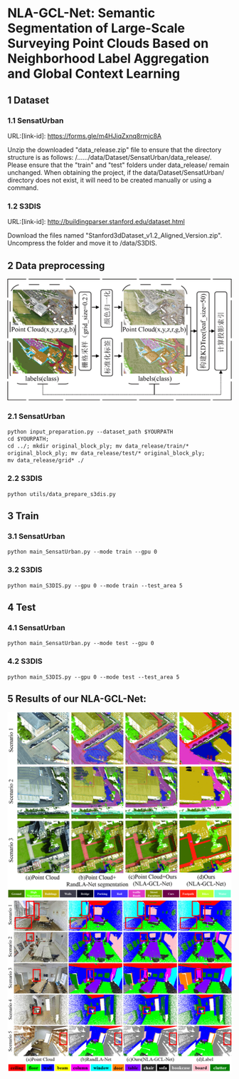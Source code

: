 # NLA-GCL-Net: Semantic Segmentation of Large-Scale Surveying Point Clouds Based on Neighborhood Label Aggregation and Global Context Learning
## 1 Dataset
### 1.1 SensatUrban
URL:[link-id]: https://forms.gle/m4HJiqZxnq8rmjc8A

Unzip the downloaded "data_release.zip" file to ensure that the directory structure is as follows: /....../data/Dataset/SensatUrban/data_release/. Please ensure that the "train" and "test" folders under data_release/ remain unchanged. When obtaining the project, if the data/Dataset/SensatUrban/ directory does not exist, it will need to be created manually or using a command.

### 1.2 S3DIS
URL:[link-id]: http://buildingparser.stanford.edu/dataset.html

Download the files named "Stanford3dDataset_v1.2_Aligned_Version.zip". Uncompress the folder and move it to /data/S3DIS.

## 2 Data preprocessing
![Example Image](https://github.com/WJHjianhua/NLA-GCL-Net/blob/main/Fig/-1.jpg)
### 2.1 SensatUrban
```
python input_preparation.py --dataset_path $YOURPATH
cd $YOURPATH; 
cd ../; mkdir original_block_ply; mv data_release/train/* original_block_ply; mv data_release/test/* original_block_ply;
mv data_release/grid* ./
```

### 2.2 S3DIS
```
python utils/data_prepare_s3dis.py
```

## 3 Train
### 3.1 SensatUrban
```
python main_SensatUrban.py --mode train --gpu 0
```
### 3.2 S3DIS
```
python main_S3DIS.py --gpu 0 --mode train --test_area 5
```
## 4 Test
### 4.1 SensatUrban
```
python main_SensatUrban.py --mode test --gpu 0
```
### 4.2 S3DIS
```
python main_S3DIS.py --gpu 0 --mode test --test_area 5
```
## 5 Results of our NLA-GCL-Net:
![Example Image](https://github.com/WJHjianhua/NLA-GCL-Net/blob/main/Fig/Fig.7.jpg)
![Example Image](https://github.com/WJHjianhua/NLA-GCL-Net/blob/main/Fig/FIGs3dis.jpg)

